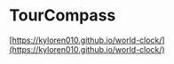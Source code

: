 # TourCompass

[https://kyloren010.github.io/world-clock/](https://kyloren010.github.io/world-clock/)

